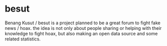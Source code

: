 # besut
Benang Kusut / besut is a project planned to be a great forum to fight fake news / hoax. the idea is not only about people sharing or helping with their knowledge to fight hoax, but also making an open data source and some related statistics.
